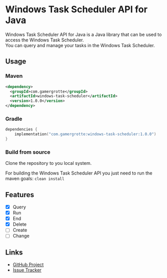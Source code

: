 # Windows Task Scheduler API for Java

Windows Task Scheduler API for Java is a Java library that can be used to access the Windows Task Scheduler.  
You can query and manage your tasks in the Windows Task Scheduler.

## Usage

### Maven

```xml
<dependency>
  <groupId>com.gamergrotte</groupId>
  <artifactId>windows-task-scheduler</artifactId>
  <version>1.0.0</version>
</dependency>
```

### Gradle

```kotlin
dependencies {
    implementation("com.gamergrotte:windows-task-scheduler:1.0.0")
}
```

### Build from source

Clone the repository to you local system.

For building the Windows Task Scheduler API you just need to run the maven goals: `clean install`

## Features

- [x] Query
- [x] Run
- [x] End
- [x] Delete
- [ ] Create
- [ ] Change

## Links

- [GitHub Project](https://github.com/LizardDarksoul/windows-task-scheduler)
- [Issue Tracker](https://github.com/LizardDarksoul/windows-task-scheduler/issues)
